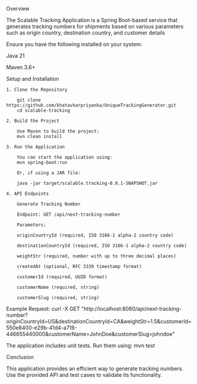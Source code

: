 Overview

The Scalable Tracking Application is a Spring Boot-based service that generates tracking numbers for shipments based on various parameters such as origin country, destination country, and customer details

Ensure you have the following installed on your system:

Java 21

Maven 3.6+

Setup and Installation

	1. Clone the Repository

		git clone https://github.com/khatavkarpriyanka/UniqueTrackingGenerator.git
		cd scalable-tracking

	2. Build the Project

		Use Maven to build the project:
		mvn clean install

	3. Run the Application
		
		You can start the application using:
		mvn spring-boot:run

		Or, if using a JAR file:

		java -jar target/scalable.tracking-0.0.1-SNAPSHOT.jar

	4. API Endpoints

		Generate Tracking Number
		
		Endpoint: GET /api/next-tracking-number

		Parameters:

		originCountryId (required, ISO 3166-1 alpha-2 country code)

		destinationCountryId (required, ISO 3166-1 alpha-2 country code)

		weightStr (required, number with up to three decimal places)

		createdAt (optional, RFC 3339 timestamp format)

		customerId (required, UUID format)

		customerName (required, string)

		customerSlug (required, string)


Example Request:
curl -X GET "http://localhost:8080/api/next-tracking-number?originCountryId=US&destinationCountryId=CA&weightStr=1.5&customerId=550e8400-e29b-41d4-a716-446655440000&customerName=JohnDoe&customerSlug=johndoe"

The application includes unit tests. Run them using:
mvn test

Conclusion

This application provides an efficient way to generate tracking numbers. Use the provided API and test cases to validate its functionality.
